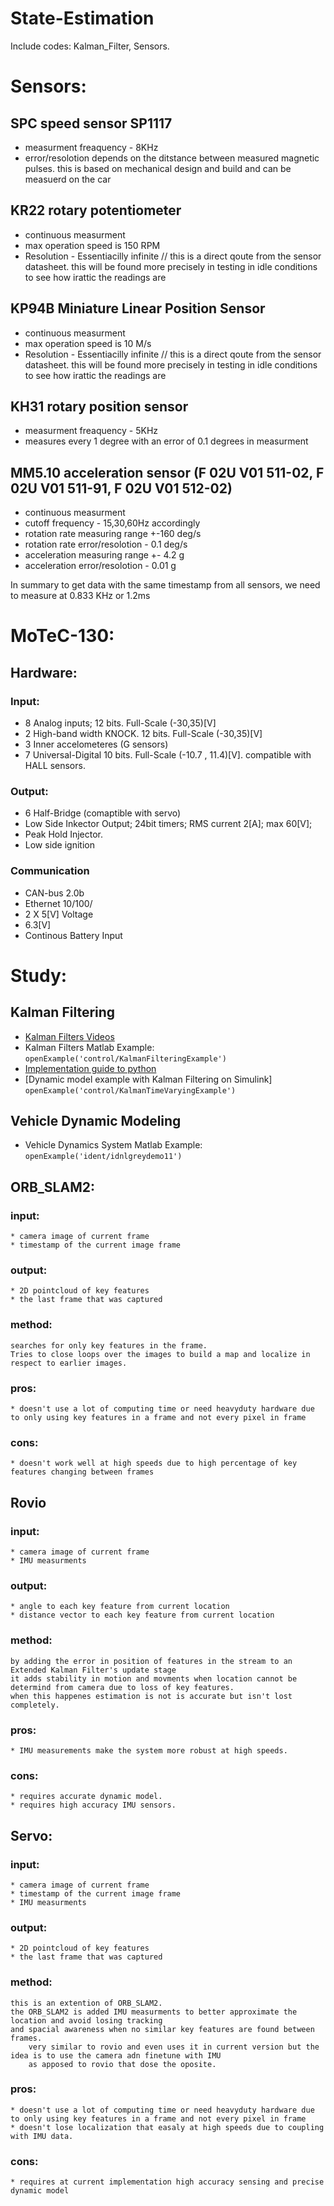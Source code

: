 # State-Estimation
Include codes: Kalman_Filter, Sensors.

# Sensors:
## SPC speed sensor SP1117
- measurment freaquency - 8KHz
- error/resolotion depends on the ditstance between measured magnetic pulses. this is  		based on mechanical design and build and can be measuerd on the car

## KR22 rotary potentiometer
- continuous measurment
- max operation speed is 150 RPM
- Resolution - Essentiacilly infinite // this is a direct qoute from the sensor 				datasheet. this will be found more precisely in testing in idle conditions to 			see how irattic the readings are

## KP94B Miniature Linear Position Sensor
- continuous measurment
- max operation speed is 10 M/s
- Resolution - Essentiacilly infinite // this is a direct qoute from the sensor 				datasheet. this will be found more precisely in testing in idle conditions to 			see how irattic the readings are

## KH31 rotary position sensor
- measurment freaquency - 5KHz
- measures every 1 degree with an error of 0.1 degrees in measurment

## MM5.10 acceleration sensor (F 02U V01 511-02, F 02U V01 511-91,  F 02U V01 512-02)
- continuous measurment
- cutoff frequency - 15,30,60Hz accordingly
- rotation rate measuring range +-160 deg/s
- rotation rate error/resolotion - 0.1 deg/s
- acceleration measuring range +- 4.2 g
- acceleration error/resolotion - 0.01 g 


In summary to get data with the same timestamp from all sensors, we need to measure at 0.833 KHz or 1.2ms


# MoTeC-130:

## Hardware:
### Input:
- 8 Analog inputs; 12 bits. Full-Scale (-30,35)[V]
- 2 High-band width KNOCK. 12 bits. Full-Scale (-30,35)[V]
- 3 Inner accelometeres (G sensors)
- 7 Universal-Digital 10 bits. Full-Scale (-10.7 , 11.4)[V].
   compatible with HALL sensors.

### Output:  
- 6 Half-Bridge (comaptible with servo)
- Low Side Inkector Output; 24bit timers; RMS current 2[A];   max 60[V];
- Peak Hold Injector.
- Low side ignition


### Communication
- CAN-bus 2.0b
- Ethernet 10/100/
- 2 X   5[V] Voltage
- 6.3[V] 
- Continous Battery Input


# Study:


## Kalman Filtering
- [Kalman Filters Videos](https://youtu.be/ul3u2yLPwU0)
- Kalman Filters Matlab Example: ``` openExample('control/KalmanFilteringExample') ```
- [Implementation guide to python](https://towardsdatascience.com/kalman-filters-a-step-by-step-implementation-guide-in-python-91e7e123b968) 
- [Dynamic model example with Kalman Filtering on Simulink] ```openExample('control/KalmanTimeVaryingExample')```

## Vehicle Dynamic Modeling
- Vehicle Dynamics System Matlab Example: ```openExample('ident/idnlgreydemo11') ```



## ORB_SLAM2:
### input:
	* camera image of current frame
	* timestamp of the current image frame

### output: 
	* 2D pointcloud of key features
	* the last frame that was captured

### method:
	searches for only key features in the frame. 
	Tries to close loops over the images to build a map and localize in respect to earlier images.

### pros: 
	* doesn't use a lot of computing time or need heavyduty hardware due to only using key features in a frame and not every pixel in frame

### cons:
	* doesn't work well at high speeds due to high percentage of key features changing between frames 
  
  
## Rovio
### input:
	* camera image of current frame
	* IMU measurments

### output: 
	* angle to each key feature from current location
	* distance vector to each key feature from current location 

### method:
	by adding the error in position of features in the stream to an Extended Kalman Filter's update stage 
	it adds stability in motion and movments when location cannot be determind from camera due to loss of key features. 
	when this happenes estimation is not is accurate but isn't lost completely.  

### pros: 
	* IMU measurements make the system more robust at high speeds.

### cons:
	* requires accurate dynamic model.
	* requires high accuracy IMU sensors.
  
  
 ## Servo:
 ### input:
	* camera image of current frame
	* timestamp of the current image frame
	* IMU measurments

### output: 
	* 2D pointcloud of key features
	* the last frame that was captured

### method:
	this is an extention of ORB_SLAM2. 
	the ORB_SLAM2 is added IMU measurments to better approximate the location and avoid losing tracking 
	and spacial awareness when no similar key features are found between frames.
		very similar to rovio and even uses it in current version but the idea is to use the camera adn finetune with IMU
		as apposed to rovio that dose the oposite. 

### pros: 
	* doesn't use a lot of computing time or need heavyduty hardware due to only using key features in a frame and not every pixel in frame
	* doesn't lose localization that easaly at high speeds due to coupling with IMU data.

### cons:
	* requires at current implementation high accuracy sensing and precise dynamic model 
